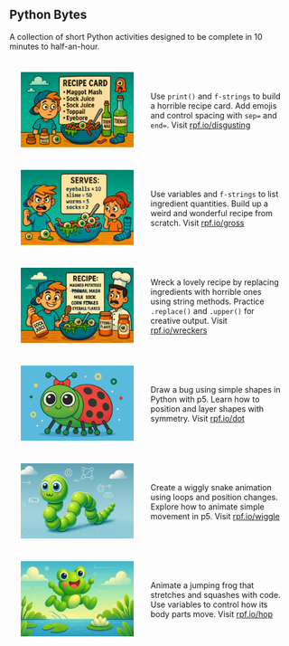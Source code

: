 ## Python Bytes

A collection of short Python activities designed to be complete in 10 minutes to half-an-hour.

<html>
<head>
  <meta name="viewport" content="width=device-width, initial-scale=1">
</head>
<body>
<div style="display: flex; flex-direction: column; gap: 30px; max-width: 900px; margin: auto; padding: 20px;">

  <!-- Shared style note:
       Each block below uses flex-wrap so the image and text stack on small screens -->
  
  <!-- Disgusting Dishes -->
  <div style="display: flex; flex-wrap: wrap; align-items: center;">
    <a href="https://rpf.io/disgusting" target="_blank">
      <img src="images/disgusting.png" alt="Boy reading a recipe card with gross ingredients like maggot mash and sock juice"
           style="width: 200px; height: 140px; object-fit: contain; margin-right: 30px; flex-shrink: 0;" />
    </a>
    <div style="flex: 1; min-width: 200px;">
      <p style="margin: 0;">Use <code>print()</code> and <code>f-strings</code> to build a horrible recipe card. Add emojis and control spacing with <code>sep=</code> and <code>end=</code>. Visit <a href="https://rpf.io/disgusting" target="_blank">rpf.io/disgusting</a></p>
    </div>
  </div>

  <!-- Gross Groceries -->
  <div style="display: flex; flex-wrap: wrap; align-items: center;">
    <a href="https://rpf.io/gross" target="_blank">
      <img src="images/gross.png" alt="Boy and girl reacting to a bowl of slime with worms and eyeballs, next to a serves list"
           style="width: 200px; height: 140px; object-fit: contain; margin-right: 30px; flex-shrink: 0;" />
    </a>
    <div style="flex: 1; min-width: 200px;">
      <p style="margin: 0;">Use variables and <code>f-strings</code> to list ingredient quantities. Build up a weird and wonderful recipe from scratch. Visit <a href="https://rpf.io/gross" target="_blank">rpf.io/gross</a></p>
    </div>
  </div>

  <!-- Recipe Wreckers -->
  <div style="display: flex; flex-wrap: wrap; align-items: center;">
    <a href="https://rpf.io/wreckers" target="_blank">
      <img src="images/wreckers.png" alt="Smiling boy holds sock juice while a chef looks horrified at a slimy bowl of eyeballs"
           style="width: 200px; height: 140px; object-fit: contain; margin-right: 30px; flex-shrink: 0;" />
    </a>
    <div style="flex: 1; min-width: 200px;">
      <p style="margin: 0;">Wreck a lovely recipe by replacing ingredients with horrible ones using string methods. Practice <code>.replace()</code> and <code>.upper()</code> for creative output. Visit <a href="https://rpf.io/wreckers" target="_blank">rpf.io/wreckers</a></p>
    </div>
  </div>

  <!-- Dot the Bug -->
  <div style="display: flex; flex-wrap: wrap; align-items: center;">
    <a href="https://rpf.io/dot" target="_blank">
      <img src="images/dot.png" alt="Cute cartoon ladybird with red shell, black spots, and a bow"
           style="width: 200px; height: 140px; object-fit: contain; margin-right: 30px; flex-shrink: 0;" />
    </a>
    <div style="flex: 1; min-width: 200px;">
      <p style="margin: 0;">Draw a bug using simple shapes in Python with p5. Learn how to position and layer shapes with symmetry. Visit <a href="https://rpf.io/dot" target="_blank">rpf.io/dot</a></p>
    </div>
  </div>

  <!-- Wiggle the Snake -->
  <div style="display: flex; flex-wrap: wrap; align-items: center;">
    <a href="https://rpf.io/wiggle" target="_blank">
      <img src="images/wiggle.png" alt="Cartoon snake made of shiny green segments with a cute face"
           style="width: 200px; height: 140px; object-fit: contain; margin-right: 30px; flex-shrink: 0;" />
    </a>
    <div style="flex: 1; min-width: 200px;">
      <p style="margin: 0;">Create a wiggly snake animation using loops and position changes. Explore how to animate simple movement in p5. Visit <a href="https://rpf.io/wiggle" target="_blank">rpf.io/wiggle</a></p>
    </div>
  </div>

  <!-- Hop the Frog -->
  <div style="display: flex; flex-wrap: wrap; align-items: center;">
    <a href="https://rpf.io/hop" target="_blank">
      <img src="images/hop.png" alt="Happy green cartoon frog leaping over a pond with lily pads"
           style="width: 200px; height: 140px; object-fit: contain; margin-right: 30px; flex-shrink: 0;" />
    </a>
    <div style="flex: 1; min-width: 200px;">
      <p style="margin: 0;">Animate a jumping frog that stretches and squashes with code. Use variables to control how its body parts move. Visit <a href="https://rpf.io/hop" target="_blank">rpf.io/hop</a></p>
    </div>
  </div>

</div>
</body>
</html>

